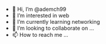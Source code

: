 - 👋 Hi, I’m @ademch99
- 👀 I’m interested in web
- 🌱 I’m currently learning networking
- 💞️ I’m looking to collaborate on ...
- 📫 How to reach me ...

<!---
ademch99/ademch99 is a ✨ special ✨ repository because its `README.md` (this file) appears on your GitHub profile.
You can click the Preview link to take a look at your changes.
--->
